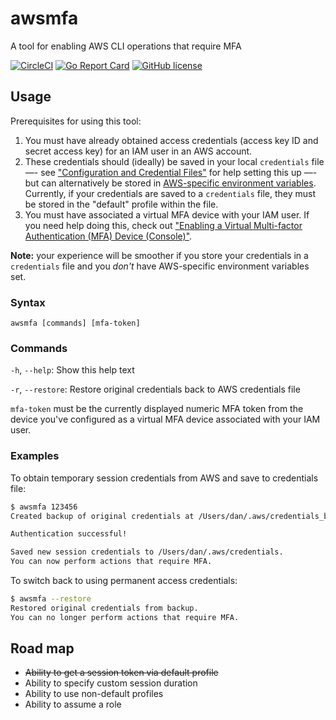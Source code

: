 # awsmfa

A tool for enabling AWS CLI operations that require MFA

[![CircleCI](https://circleci.com/gh/luhring/awsmfa.svg?style=svg)](https://circleci.com/gh/luhring/awsmfa)
[![Go Report Card](https://goreportcard.com/badge/github.com/luhring/awsmfa)](https://goreportcard.com/report/github.com/luhring/awsmfa)
[![GitHub license](https://img.shields.io/badge/license-MIT-blue.svg)](https://github.com/luhring/awsmfa/blob/master/LICENSE)

## Usage

Prerequisites for using this tool:

1. You must have already obtained access credentials (access key ID and secret access key) for an IAM user in an AWS account.
1. These credentials should (ideally) be saved in your local `credentials` file —- see ["Configuration and Credential Files"](https://docs.aws.amazon.com/cli/latest/userguide/cli-configure-files.html) for help setting this up —- but can alternatively be stored in [AWS-specific environment variables](https://docs.aws.amazon.com/cli/latest/userguide/cli-configure-envvars.html). Currently, if your credentials are saved to a `credentials` file, they must be stored in the "default" profile within the file.
1. You must have associated a virtual MFA device with your IAM user. If you need help doing this, check out ["Enabling a Virtual Multi-factor Authentication (MFA) Device (Console)"](https://docs.aws.amazon.com/IAM/latest/UserGuide/id_credentials_mfa_enable_virtual.html).

**Note:** your experience will be smoother if you store your credentials in a `credentials` file and you _don't_ have AWS-specific environment variables set.

### Syntax

`awsmfa [commands] [mfa-token]`

### Commands

`-h`, `--help`: Show this help text

`-r`, `--restore`: Restore original credentials back to AWS credentials file

`mfa-token` must be the currently displayed numeric MFA token from the device you've configured as a virtual MFA device associated with your IAM user.

### Examples

To obtain temporary session credentials from AWS and save to credentials file:

```bash
$ awsmfa 123456
Created backup of original credentials at /Users/dan/.aws/credentials_backup_by_awsmfa.

Authentication successful!

Saved new session credentials to /Users/dan/.aws/credentials.
You can now perform actions that require MFA.
```

To switch back to using permanent access credentials:

```bash
$ awsmfa --restore
Restored original credentials from backup.
You can no longer perform actions that require MFA.
```

## Road map

- ~~Ability to get a session token via default profile~~
- Ability to specify custom session duration
- Ability to use non-default profiles
- Ability to assume a role
